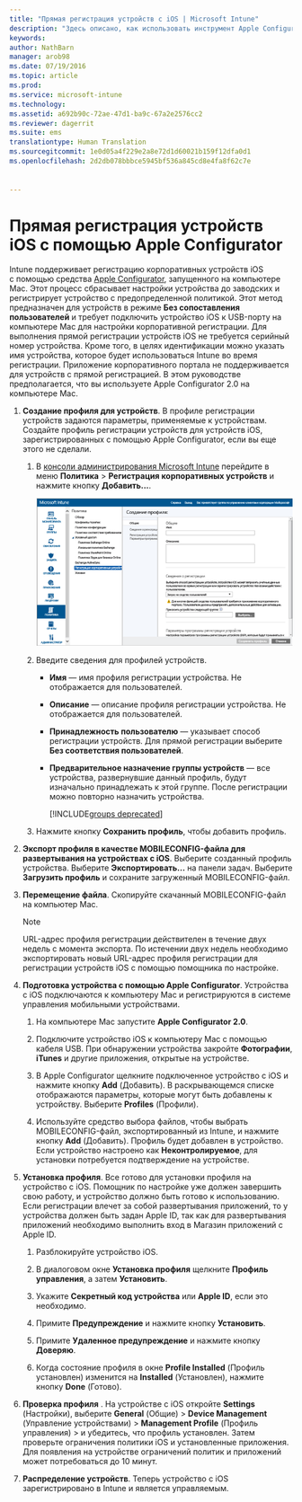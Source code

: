 ```yaml
---
title: "Прямая регистрация устройств с iOS | Microsoft Intune"
description: "Здесь описано, как использовать инструмент Apple Configurator, чтобы выполнять прямую регистрацию корпоративных устройств iOS с предопределенной политикой, подключив их к компьютеру Mac с помощью USB-порта."
keywords: 
author: NathBarn
manager: arob98
ms.date: 07/19/2016
ms.topic: article
ms.prod: 
ms.service: microsoft-intune
ms.technology: 
ms.assetid: a692b90c-72ae-47d1-ba9c-67a2e2576cc2
ms.reviewer: dagerrit
ms.suite: ems
translationtype: Human Translation
ms.sourcegitcommit: 1e0d05a4f229e2a8e72d1d60021b159f12dfa0d1
ms.openlocfilehash: 2d2db078bbbce5945bf536a845cd8e4fa8f62c7e


---
```


# Прямая регистрация устройств iOS с помощью Apple Configurator
Intune поддерживает регистрацию корпоративных устройств iOS с помощью средства [Apple Configurator](http://go.microsoft.com/fwlink/?LinkId=518017), запущенного на компьютере Mac. Этот процесс сбрасывает настройки устройства до заводских и регистрирует устройство с предопределенной политикой. Этот метод предназначен для устройств в режиме **Без сопоставления пользователей** и требует подключить устройство iOS к USB-порту на компьютере Mac для настройки корпоративной регистрации. Для выполнения прямой регистрации устройств iOS не требуется серийный номер устройства. Кроме того, в целях идентификации можно указать имя устройства, которое будет использоваться Intune во время регистрации. Приложение корпоративного портала не поддерживается для устройств с прямой регистрацией. В этом руководстве предполагается, что вы используете Apple Configurator 2.0 на компьютере Mac.

1.  **Создание профиля для устройств**. В профиле регистрации устройств задаются параметры, применяемые к устройствам. Создайте профиль регистрации устройств для устройств iOS, зарегистрированных с помощью Apple Configurator, если вы еще этого не сделали.

    1.  В [консоли администрирования Microsoft Intune](http://manage.microsoft.com) перейдите в меню **Политика** &gt; **Регистрация корпоративных устройств** и нажмите кнопку **Добавить...**.

        ![Страница создания профиля регистрации устройств](../media/pol-sa-corp-enroll.png)

    2.  Введите сведения для профилей устройств.

        -   **Имя** — имя профиля регистрации устройства. Не отображается для пользователей.

        -   **Описание** — описание профиля регистрации устройства. Не отображается для пользователей.

        -   **Принадлежность пользователю** — указывает способ регистрации устройств. Для прямой регистрации выберите **Без соответствия пользователей**.

        -   **Предварительное назначение группы устройств** — все устройства, развернувшие данный профиль, будут изначально принадлежать к этой группе. После регистрации можно повторно назначить устройства.

            [!INCLUDE[groups deprecated](../includes/group-deprecation.md)]

    3.  Нажмите кнопку **Сохранить профиль**, чтобы добавить профиль.

5.  **Экспорт профиля в качестве MOBILECONFIG-файла для развертывания на устройствах с iOS**. Выберите созданный профиль устройства. Выберите **Экспортировать...** на панели задач. Выберите **Загрузить профиль** и сохраните загруженный MOBILECONFIG-файл.

6.  **Перемещение файла**. Скопируйте скачанный MOBILECONFIG-файл на компьютер Mac.
    > [!NOTE]
    > URL-адрес профиля регистрации действителен в течение двух недель с момента экспорта. По истечении двух недель необходимо экспортировать новый URL-адрес профиля регистрации для регистрации устройств iOS с помощью помощника по настройке.
7.  **Подготовка устройства с помощью Apple Configurator**. Устройства с iOS подключаются к компьютеру Mac и регистрируются в системе управления мобильными устройствами.

    1.  На компьютере Mac запустите **Apple Configurator 2.0**.

    2.  Подключите устройство iOS к компьютеру Mac с помощью кабеля USB. При обнаружении устройства закройте **Фотографии**, **iTunes** и другие приложения, открытые на устройстве.

    3.  В Apple Configurator щелкните подключенное устройство с iOS и нажмите кнопку **Add** (Добавить). В раскрывающемся списке отображаются параметры, которые могут быть добавлены к устройству. Выберите **Profiles** (Профили).

    4.  Используйте средство выбора файлов, чтобы выбрать MOBILECONFIG-файл, экспортированный из Intune, и нажмите кнопку **Add** (Добавить). Профиль будет добавлен в устройство.  Если устройство настроено как **Неконтролируемое**, для установки потребуется подтверждение на устройстве.

8.  **Установка профиля**. Все готово для установки профиля на устройство с iOS. Помощник по настройке уже должен завершить свою работу, и устройство должно быть готово к использованию.  Если регистрации влечет за собой развертывания приложений, то у устройства должен быть задан Apple ID, так как для развертывания приложений необходимо выполнить вход в Магазин приложений с Apple ID.

    1.  Разблокируйте устройство iOS.

    2.  В диалоговом окне **Установка профиля** щелкните **Профиль управления**, а затем **Установить**.

    3.  Укажите **Секретный код устройства** или **Apple ID**, если это необходимо.

    4.  Примите **Предупреждение** и нажмите кнопку **Установить**.

    5.  Примите **Удаленное предупреждение** и нажмите кнопку **Доверяю**.

    6.  Когда состояние профиля в окне **Profile Installed** (Профиль установлен) изменится на **Installed** (Установлен), нажмите кнопку **Done** (Готово).

9. **Проверка профиля**
   . На устройстве с iOS откройте **Settings** (Настройки), выберите **General** (Общие) &gt; **Device Management** (Управление устройствами) &gt; **Management Profile** (Профиль управления) &gt; и убедитесь, что профиль установлен. Затем проверьте ограничения политики iOS и установленные приложения. Для появления на устройстве ограничений политик и приложений может потребоваться до 10 минут.

10. **Распределение устройств**. Теперь устройство с iOS зарегистрировано в Intune и является управляемым.



<!--HONumber=Jul16_HO3-->


